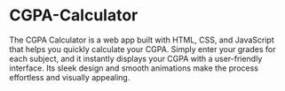 # CGPA-Calculator
The CGPA Calculator is a web app built with HTML, CSS, and JavaScript that helps you quickly calculate your CGPA. Simply enter your grades for each subject, and it instantly displays your CGPA with a user-friendly interface. Its sleek design and smooth animations make the process effortless and visually appealing.
